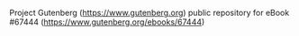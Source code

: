 Project Gutenberg (https://www.gutenberg.org) public repository for
eBook #67444 (https://www.gutenberg.org/ebooks/67444)
